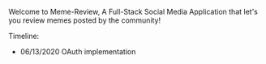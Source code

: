 Welcome to Meme-Review, A Full-Stack Social Media Application that let's you review memes posted by the community!





































Timeline:
- 06/13/2020    OAuth implementation